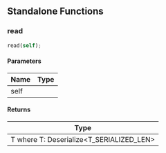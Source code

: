 ## Standalone Functions

### read

```rust
read(self);
```

#### Parameters
| Name | Type |
| --- | --- |
| self |  |

#### Returns
| Type |
| --- |
| T where T: Deserialize&lt;T_SERIALIZED_LEN&gt; |

